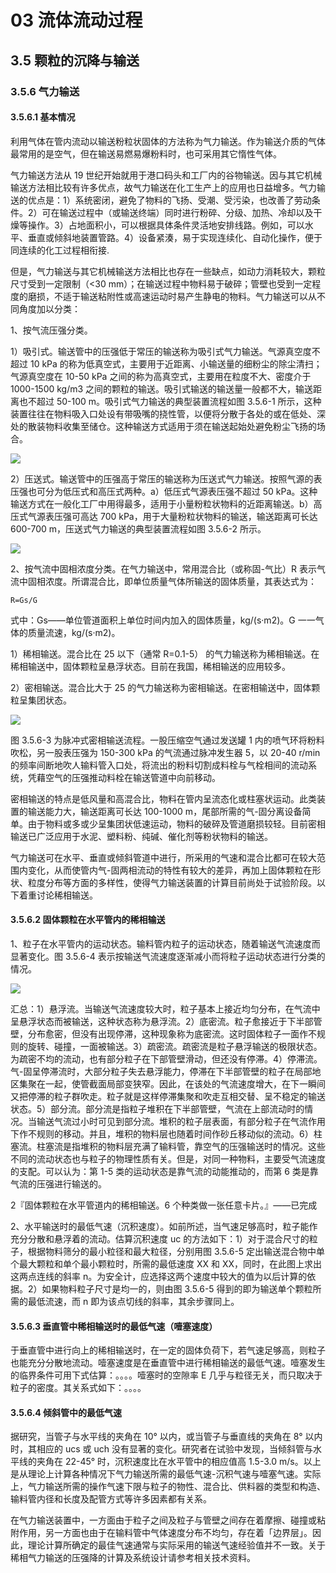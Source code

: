 # 03 流体流动过程

## 3.5 颗粒的沉降与输送

### 3.5.6 气力输送 

#### 3.5.6.1 基本情况

利用气体在管内流动以输送粉粒状固体的方法称为气力输送。作为输送介质的气体最常用的是空气，但在输送易燃易爆粉料时，也可采用其它惰性气体。

气力输送方法从 19 世纪开始就用于港口码头和工厂内的谷物输送。因与其它机械输送方法相比较有许多优点，故气力输送在化工生产上的应用也日益增多。气力输送的优点是：1）系统密闭，避免了物料的飞扬、受潮、受污染，也改善了劳动条件。2）可在输送过程中（或输送终端）同时进行粉碎、分级、加热、冷却以及干燥等操作。3）占地面积小，可以根据具体条件灵活地安排线路。例如，可以水平、垂直或倾斜地装置管路。4）设备紧湊，易于实现连续化、自动化操作，便于同连续的化工过程相衔接.

但是，气力输送与其它机械输送方法相比也存在一些缺点，如动力消耗较大，颗粒尺寸受到一定限制（<30 mm）；在输送过程中物料易于破碎；管壁也受到一定程度的磨损，不适于输送粘附性或高速运动时易产生静电的物料。气力输送可以从不同角度加以分类：

1、按气流压强分类。

1）吸引式。输送管中的压强低于常压的输送称为吸引式气力输送。气源真空度不超过 10 kPa 的称为低真空式，主要用于近距离、小输送量的细粉尘的除尘清扫；气源真空度在 10-50 kPa 之间的称为高真空式，主要用在粒度不大、密度介于 1000-1500 kg/m3 之间的颗粒的输送。吸引式输送的输送量一般都不大，输送距离也不超过 50-100 m。吸引式气力输送的典型装置流程如图 3.5.6-1 所示，这种装置往往在物料吸入口处设有带吸嘴的挠性管，以便将分散于各处的或在低处、深处的散装物料收集至储仓。这种输送方式适用于须在输送起始处避免粉尘飞扬的场合。

 ![](./res/2019588.PNG)

2）压送式。输送管中的压强高于常压的输送称为压送式气力输送。按照气源的表压强也可分为低压式和高压式两种。a）低压式气源表压强不超过 50 kPa。这种输送方式在一般化工厂中用得最多，适用于小量粉粒状物料的近距离输送。b）高压式气源表压强可高达 700 kPa，用于大量粉粒状物料的输送，输送距离可长达 600-700 m，压送式气力输送的典型装置流程如图 3.5.6-2 所示。
 
 ![](./res/2019589.PNG)
 
2、按气流中固相浓度分类。在气力输送中，常用混合比（或称固-气比）R 表示气流中固相浓度。所谓混合比，即单位质量气体所输送的固体质量，其表达式为：

```
R=Gs/G
```

式中：Gs——单位管道面积上单位时间内加入的固体质量，kg/(s·m2)。G 一一气体的质量流速，kg/(s·m2)。

1）稀相输送。混合比在 25 以下（通常 R=0.1-5） 的气力输送称为稀相输送。在稀相输送中，固体颗粒呈悬浮状态。目前在我国，稀相输送的应用较多。

2）密相输送。混合比大于 25 的气力输送称为密相输送。在密相输送中，固体颗粒呈集团状态。

![](./res/2019590.PNG)

图 3.5.6-3 为脉冲式密相输送流程。一股压缩空气通过发送罐 1 内的喷气环将粉料吹松，另一股表压强为 150-300 kPa 的气流通过脉冲发生器 5，以 20-40 r/min 的频率间断地吹人输料管入口处，将流出的粉料切割成料栓与气栓相间的流动系统，凭藉空气的压强推动料栓在输送管道中向前移动。

密相输送的特点是低风量和高混合比，物料在管内呈流态化或柱塞状运动。此类装置的输送能力大，输送距离可长达 100-1000 m，尾部所需的气-固分离设备简单。由于物料或多或少呈集团状低速运动，物料的破碎及管道磨损较轻。目前密相输送已广泛应用于水泥、塑料粉、纯碱、催化剂等粉状物料的输送。

气力输送可在水平、垂直或倾斜管道中进行，所采用的气速和混合比都可在较大范围内变化，从而使管内气-固两相流动的特性有较大的差异，再加上固体颗粒在形状、粒度分布等方面的多样性，使得气力输送装置的计算目前尚处于试验阶段。以下着重讨论稀相输送。

#### 3.5.6.2 固体颗粒在水平管内的稀相输送

1、粒子在水平管内的运动状态。输料管内粒子的运动状态，随着输送气流速度而显著变化。图 3.5.6-4 表示按输送气流速度逐渐减小而将粒子运动状态进行分类的情况。

![](./res/2019591.PNG)

汇总：1）悬浮流。当输送气流速度较大时，粒子基本上接近均匀分布，在气流中呈悬浮状态而被输送，这种状态称为悬浮流。2）底密流。粒子愈接近于下半部管壁，分布愈密，但没有出现停滞，这种现象称为底密流。这时固体粒子一面作不规则的旋转、碰撞，一面被输送。3）疏密流。疏密流是粒子悬浮输送的极限状态。为疏密不均的流动，也有部分粒子在下部管壁滑动，但还没有停滞。4）停滞流。气-固呈停滞流时，大部分粒子失去悬浮能力，停滞在下半部管壁的粒子在局部地区集聚在一起，使管截面局部变狭窄。因此，在该处的气流速度增大，在下一瞬间又把停滞的粒子群吹走。粒子就是这样停滞集聚和吹走互相交替、呈不稳定的输送状态。5）部分流。部分流是指粒子堆积在下半部管壁，气流在上部流动时的情况。当输送气流过小时可见到部分流。堆积的粒子层表面，有部分粒子在气流作用下作不规则的移动。并且，堆积的物料层也随着时间作砂丘移动似的流动。6）柱塞流。柱塞流是指堆积的物料层充满了输料管，靠空气的压强输送时的情况。这些不同的流动状态也与粒子的物理性质有关。但是，对同一种物料，主要受气流速度的支配。可以认为：第 1-5 类的运动状态是靠气流的动能推动的，而第 6 类是靠气流的压强进行输送的。

2『固体颗粒在水平管道内的稀相输送。6 个种类做一张任意卡片。』——已完成

2、水平输送时的最低气速（沉积速度）。如前所述，当气速足够高时，粒子能作充分分散和悬浮着的流动。估算沉积速度 uc 的方法如下：1）对于混合尺寸的粒子，根据物料筛分的最小粒径和最大粒径，分别用图 3.5.6-5 定出输送混合物中单个最大颗粒和单个最小颗粒时，所需的最低速度 XX 和 XX，同时，在此图上求出这两点连线的斜率 n。为安全计，应选择这两个速度中较大的值为以后计算的依据。2）如果物料粒子尺寸是均一的，则由图 3.5.6-5 得到的即为输送单个颗粒所需的最低流速，而 n 即为该点切线的斜率，其余步骤同上。

#### 3.5.6.3 垂直管中稀相输送时的最低气速（噎塞速度）

于垂直管中进行向上的稀相输送时，在一定的固体负荷下，若气速足够高，则粒子也能充分分散地流动。噎塞速度是在垂直管中进行稀相输送的最低气速。噎塞发生的临界条件可用下式估算：。。。。噎塞时的空隙率 E 几乎与粒径无关，而只取决于粒子的密度。其关系式如下：。。。。

#### 3.5.6.4 倾斜管中的最低气速

据研究，当管子与水平线的夹角在 10° 以内，或当管子与垂直线的夹角在 8° 以内时，其相应的 ucs 或 uch 没有显著的变化。研究者在试验中发现，当倾斜管与水平线的夹角在 22-45° 时，沉积速度比在水平管中的相应值高 1.5-3.0 m/s。以上是从理论上计算各种情况下气力输送所需的最低气速-沉积气速与噎塞气速。实际上，气力输送所需的操作气速下限与粒子的物性、混合比、供料器的类型和构造、输料管内径和长度及配管方式等许多因素都有关系。

在气力输送装置中，一方面由于粒子之间及粒子与管壁之间存在着摩擦、碰撞或粘附作用，另一方面也由于在输料管中气体速度分布不均匀，存在着「边界层」。因此，理论计算所确定的最佳气速通常与实际采用的输送气速经验值并不一致。关于稀相气力输送的压强降的计算及系统设计请参考相关技术资料。
